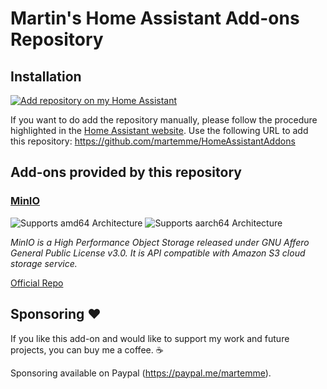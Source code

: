# Martin's Home Assistant Add-ons Repository

## Installation

[![Add repository on my Home Assistant][repository-badge]][repository-url]

If you want to do add the repository manually, please follow the procedure highlighted in the [Home Assistant website](https://home-assistant.io/hassio/installing_third_party_addons). Use the following URL to add this repository: https://github.com/martemme/HomeAssistantAddons

## Add-ons provided by this repository

### [MinIO](./minio)

![Supports amd64 Architecture][amd64-shield]
![Supports aarch64 Architecture][aarch64-shield]

_MinIO is a High Performance Object Storage released under GNU Affero General Public License v3.0. It is API compatible with Amazon S3 cloud storage service._

[Official Repo](https://github.com/minio/minio)


## Sponsoring ❤️
If you like this add-on and would like to support my work and future projects, you can buy me a coffee. ☕

Sponsoring available on Paypal (https://paypal.me/martemme).

[aarch64-shield]: https://img.shields.io/badge/aarch64-yes-green.svg
[amd64-shield]: https://img.shields.io/badge/amd64-yes-green.svg
[armv7-shield]: https://img.shields.io/badge/armv7-yes-green.svg
[i386-shield]: https://img.shields.io/badge/i386-yes-green.svg
[repository-badge]: https://img.shields.io/badge/Add%20repository%20to%20my-Home%20Assistant-41BDF5?logo=home-assistant&style=for-the-badge
[repository-url]: https://my.home-assistant.io/redirect/supervisor_add_addon_repository/?repository_url=https%3A%2F%2Fgithub.com%2Fmincka%2Fha-addons